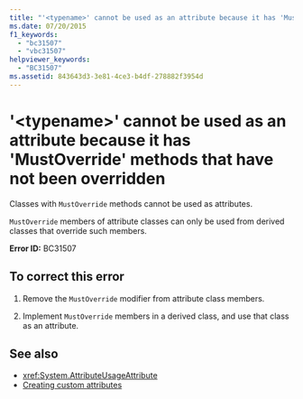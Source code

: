 ```yaml
---
title: "'<typename>' cannot be used as an attribute because it has 'MustOverride' methods that have not been overridden"
ms.date: 07/20/2015
f1_keywords: 
  - "bc31507"
  - "vbc31507"
helpviewer_keywords: 
  - "BC31507"
ms.assetid: 843643d3-3e81-4ce3-b4df-278882f3954d
---
```

# '\<typename>' cannot be used as an attribute because it has 'MustOverride' methods that have not been overridden
Classes with `MustOverride` methods cannot be used as attributes.  
  
 `MustOverride` members of attribute classes can only be used from derived classes that override such members.  
  
 **Error ID:** BC31507  
  
## To correct this error  
  
1.  Remove the `MustOverride` modifier from attribute class members.  
  
2.  Implement `MustOverride` members in a derived class, and use that class as an attribute.  
  
## See also

- <xref:System.AttributeUsageAttribute>
- [Creating custom attributes](~/docs/visual-basic/programming-guide/concepts/attributes/creating-custom-attributes.md)
